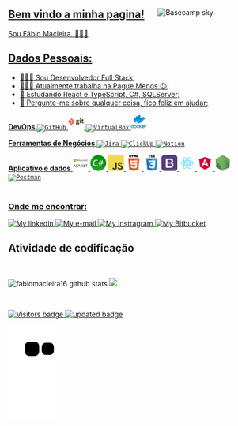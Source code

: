 <img align="right" width="40%" src="https://media.giphy.com/media/iGpHt2H22k1orjgT9b/giphy.gif" alt="Basecamp sky" />
<a href="https://github.com/fabiomacieira16">
  
## Bem vindo a minha pagina!
<p>
  Sou Fábio Macieira. 🌊🌊🌊
</p>
  
##  Dados Pessoais:
- 👩🏻‍🚀 Sou Desenvolvedor Full Stack;
- 👩🏻‍💻 Atualmente trabalha na Pague Menos :wink:;
- 🌱 Estudando React e TypeScript, C#, SQLServer; 
- 💬 Pergunte-me sobre qualquer coisa, fico feliz em ajudar;

**DevOps**
<code><img height="32" src="https://cdn3.iconfinder.com/data/icons/inficons/512/github.png" alt="GitHub"/></code>
<code><img height="32" src="https://raw.githubusercontent.com/github/explore/80688e429a7d4ef2fca1e82350fe8e3517d3494d/topics/git/git.png" alt="Git"/></code>
<code><img height="32" src="https://img.utdstc.com/icon/c2f/773/c2f7733df6524599afea694769062bc12d389fb4178f8be7b644c5e802fbbc17:200" alt="VirtualBox"/></code>
<code><img height="32" src="https://raw.githubusercontent.com/github/explore/80688e429a7d4ef2fca1e82350fe8e3517d3494d/topics/docker/docker.png" alt="Docker"/></code>

**Ferramentas de Negócios**
<code><img height="32" src="https://cdn.worldvectorlogo.com/logos/jira-1.svg" alt="Jira"/></code>
<code><img height="32" src="https://232924.apps.zdusercontent.com/232924/assets/1579259063-9eaa196f4d4eeff0ff0c915b800a9730/logo.png" alt="ClickUp"/></code>
<code><img height="32" src="https://cdn.iconscout.com/icon/free/png-512/notion-1693557-1442598.png" alt="Notion"/></code>

**Aplicativo e dados**
<code><img height="32" src="https://raw.githubusercontent.com/github/explore/80688e429a7d4ef2fca1e82350fe8e3517d3494d/topics/aspnet/aspnet.png" alt="Aspnet"/></code>
<code><img height="32" src="https://raw.githubusercontent.com/github/explore/80688e429a7d4ef2fca1e82350fe8e3517d3494d/topics/csharp/csharp.png" alt="Csharp"/></code>
<code><img height="32" src="https://raw.githubusercontent.com/github/explore/80688e429a7d4ef2fca1e82350fe8e3517d3494d/topics/javascript/javascript.png" alt="Javascript"/></code>
<code><img height="32" src="https://raw.githubusercontent.com/github/explore/80688e429a7d4ef2fca1e82350fe8e3517d3494d/topics/html/html.png" alt="HTML5"/></code>
<code><img height="32" src="https://raw.githubusercontent.com/github/explore/80688e429a7d4ef2fca1e82350fe8e3517d3494d/topics/css/css.png" alt="CSS"/></code>
<code><img height="32" src="https://raw.githubusercontent.com/github/explore/80688e429a7d4ef2fca1e82350fe8e3517d3494d/topics/bootstrap/bootstrap.png" alt="Bootstrap"/></code>
<code><img height="32" src="https://raw.githubusercontent.com/github/explore/80688e429a7d4ef2fca1e82350fe8e3517d3494d/topics/react/react.png" alt="React"/></code>
<code><img height="32" src="https://raw.githubusercontent.com/github/explore/80688e429a7d4ef2fca1e82350fe8e3517d3494d/topics/angular/angular.png" alt="Angular"/></code>
<code><img height="32" src="https://raw.githubusercontent.com/github/explore/80688e429a7d4ef2fca1e82350fe8e3517d3494d/topics/nodejs/nodejs.png" alt="Nodejs"/></code>
<code><img height="32" src="https://user-images.githubusercontent.com/2676579/34940598-17cc20f0-f9be-11e7-8c6d-f0190d502d64.png" alt="Postman"/></code>
<br/><br/>

### Onde me encontrar:
<div>
  <a href="https://www.linkedin.com/in/fabio-macieira-1ba6321b1/">
    <img alt="My linkedin" src="https://img.shields.io/badge/LinkedIn-0077B5?style=for-the-badge&logo=linkedin&logoColor=white" />
  </a>
  <a href="mailto:fabiomacieira16@icloud.com">
    <img alt="My e-mail" src="https://img.shields.io/badge/Gmail-D14836?style=for-the-badge&logo=gmail&logoColor=white" />
  </a>
  <a href="https://www.instagram.com/fabiovitormacieira/">
    <img alt="My Instragram" src="https://img.shields.io/badge/Instagram-E4405F?style=for-the-badge&logo=instagram&logoColor=white" />
  </a>
  <a href="https://bitbucket.org/macieira_fabio/workspace/projects/">
    <img alt="My Bitbucket" src="https://img.shields.io/badge/Bitbucket-330F63?style=for-the-badge&logo=bitbucket&logoColor=white" />
  </a>
  
 
## Atividade de codificação
<br/>
<p align="left">
  <img src="https://github-readme-stats.vercel.app/api?username=fabiomacieira16&show_icons=true&theme=dracula" alt="fabiomacieira16 github stats" />
  <img height="180em" src="https://github-readme-stats.vercel.app/api/top-langs/?username=fabiomacieira16&layout=compact&langs_count=7&theme=dracula"/>
</p>
<br/>
<p align="left">
  <a href="https://badges.pufler.dev">
      <img src="https://badges.pufler.dev/visits/fabiomacieira16/fabiomacieira16"  alt="Visitors badge" />
      <img src="https://badges.pufler.dev/updated/fabiomacieira16/fabiomacieira16" alt="updated badge" />
   </a>
</p>
  
![Snake animation](https://github.com/fabiomacieira16/fabiomacieira16/blob/output/github-contribution-grid-snake.svg)
